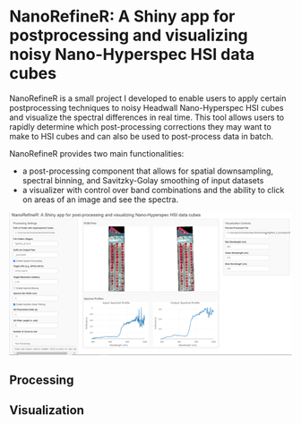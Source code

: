 # NanoRefineR: A Shiny app for postprocessing and visualizing noisy Nano-Hyperspec HSI data cubes

NanoRefineR is a small project I developed to enable users to apply certain postprocessing techniques to noisy Headwall Nano-Hyperspec HSI cubes and visualize the spectral differences in real time. This tool allows users to rapidly determine which post-processing corrections they may want to make to HSI cubes and can also be used to post-process data in batch.

NanoRefineR provides two main functionalities:
- a post-processing component that allows for spatial downsampling, spectral binning, and Savitzky-Golay smoothing of input datasets
- a visualizer with control over band combinations and the ability to click on areas of an image and see the spectra. 

![](imgs/img.png)


## Processing

## Visualization






